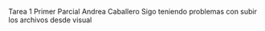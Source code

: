 Tarea 1 Primer Parcial Andrea Caballero
Sigo teniendo problemas con subir los archivos desde visual
